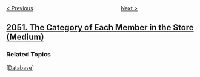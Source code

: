 <!--|This file generated by command(leetcode description); DO NOT EDIT.    |-->
<!--+----------------------------------------------------------------------+-->
<!--|@author    awesee <openset.wang@gmail.com>                           |-->
<!--|@link      https://github.com/awesee                                 |-->
<!--|@home      https://github.com/awesee/leetcode                        |-->
<!--+----------------------------------------------------------------------+-->

[< Previous](../parallel-courses-iii "Parallel Courses III")
　　　　　　　　　　　　　　　　
[Next >](../minimum-cost-to-separate-sentence-into-rows "Minimum Cost to Separate Sentence Into Rows")

## [2051. The Category of Each Member in the Store (Medium)](https://leetcode.com/problems/the-category-of-each-member-in-the-store "")



### Related Topics
  [[Database](../../tag/database/README.md)]
